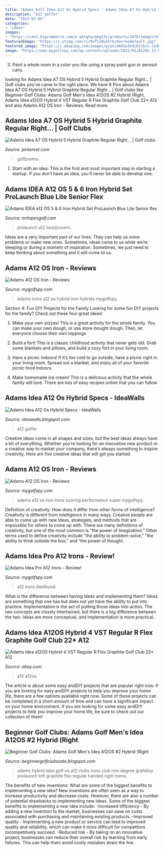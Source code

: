 ```yaml
---
title: "Adams Golf Idea A12 Os Hybrid Specs : Adams Idea A7 Os Hybrid 5 Hybrid Graphite Regular Right..."
description: "A12 golfer"
date: "2023-03-05"
categories:
- "ideas"
images:
- "https://cdn2.bigcommerce.com/n-pktq5q/ghg13z/products/3478/images/678715/9585-adams-idea-a12-os-5-6-iron-hybrid-set-prolaunch-blue-lite-senior-flex-headcovers-9585__89698.1506913900.1280.1280.jpg?c=2"
featuredImage: "https://i.ytimg.com/vi/NvTCsOL6trk/maxresdefault.jpg"
featured_image: "https://i.ebayimg.com/images/g/yCcAAOSw3k9cbitA/s-l640.jpg"
image: "https://www.mygolfspy.com/wp-content/uploads/2012/01/A12OS-13-9.jpg"
---
```



3. Paint a whole room in a color you like using a spray paint gun or aerosol cans.

	

		
looking for Adams Idea A7 OS Hybrid 5 Hybrid Graphite Regular Right... | Golf clubs you've came to the right place. We have 8 Pics about Adams Idea A7 OS Hybrid 5 Hybrid Graphite Regular Right... | Golf clubs like Beginner Golf Clubs: Adams Golf Men&#039;s Idea A12OS #2 Hybrid (Right, Adams Idea a12OS Hybrid 4 VST Regular R Flex Graphite Golf Club 22* A12 and also Adams A12 OS Iron - Reviews. Read more:
		
    
## Adams Idea A7 OS Hybrid 5 Hybrid Graphite Regular Right... | Golf Clubs

<img loading=lazy src="https://i.pinimg.com/originals/32/d0/ea/32d0eaddf4b628c93c740a227665e777.jpg" onerror="this.onerror=null;this.src='https://tse4.mm.bing.net/th?id=OIP.53lTGPbGIDC_T5ZX4qBlMQAAAA&amp;pid=15.1';" alt="Adams Idea A7 OS Hybrid 5 Hybrid Graphite Regular Right... | Golf clubs">

_Source: pinterest.com_

>golfpromo. 

	

1. Start with an idea: This is the first and most important step in starting a startup. If you don't have an idea, you'll never be able to develop one. 

    
## Adams IDEA A12 OS 5 &amp; 6 Iron Hybrid Set ProLaunch Blue Lite Senior Flex

<img loading=lazy src="https://cdn2.bigcommerce.com/n-pktq5q/ghg13z/products/3478/images/678715/9585-adams-idea-a12-os-5-6-iron-hybrid-set-prolaunch-blue-lite-senior-flex-headcovers-9585__89698.1506913900.1280.1280.jpg?c=2" onerror="this.onerror=null;this.src='https://tse4.mm.bing.net/th?id=OIP.Qayw5cdN9JDqfEBO0lj8gQHaFj&amp;pid=15.1';" alt="Adams IDEA a12 OS 5 &amp; 6 Iron Hybrid Set ProLaunch Blue Lite Senior flex">

_Source: mrtopesgolf.com_

>prolaunch a12 headcovers. 

	

Ideas are a very important part of our lives. They can help us solve problems or make new ones. Sometimes, ideas come to us while we’re sleeping or during a moment of inspiration. Sometimes, we just need to keep thinking about something and it will come to us.

    
## Adams A12 OS Iron - Reviews

<img loading=lazy src="https://www.mygolfspy.com/wp-content/uploads/2012/01/A12OS-13-9.jpg" onerror="this.onerror=null;this.src='https://tse2.mm.bing.net/th?id=OIP.-bGTXqE6Ofr7in40yaVmlQHaE6&amp;pid=15.1';" alt="Adams A12 OS Iron - Reviews">

_Source: mygolfspy.com_

>adams irons a12 os hybrid iron hybrids mygolfspy. 

	

Section 4: Fun DIY Projects for the Family
Looking for some fun DIY projects for the family? Check out these four great ideas!
1. Make your own pizzas! This is a great activity for the whole family. You can make your own dough, or use store-bought dough. Then, let everyone choose their own toppings.

2. Build a fort! This is a classic childhood activity that never gets old. Grab some blankets and pillows, and build a cozy fort in your living room.

3. Have a picnic indoors! If it’s too cold to go outside, have a picnic right in your living room. Spread out a blanket, and enjoy all of your favorite picnic food indoors.

4. Make homemade ice cream! This is a delicious activity that the whole family will love. There are lots of easy recipes online that you can follow.

    
## Adams Idea A12 Os Hybrid Specs - IdeaWalls

<img loading=lazy src="https://i.ytimg.com/vi/NvTCsOL6trk/maxresdefault.jpg" onerror="this.onerror=null;this.src='https://tse3.mm.bing.net/th?id=OIP.-5Te35XVouo2oXUc7_PcJwHaEK&amp;pid=15.1';" alt="Adams Idea A12 Os Hybrid Specs - IdeaWalls">

_Source: ideawalls.blogspot.com_

>a12 golfer. 

	

Creative ideas come in all shapes and sizes, but the best ideas always have a bit of everything. Whether you’re looking for an innovative new product or a creative way to market your company, there’s always something to inspire creativity. Here are five creative ideas that will get you started: 

    
## Adams A12 OS Iron - Reviews

<img loading=lazy src="http://www.mygolfspy.com/wp-content/uploads/2012/01/a120sspec.png" onerror="this.onerror=null;this.src='https://tse1.mm.bing.net/th?id=OIP.76CmZr32xxD9Jy0olLmNyQHaFo&amp;pid=15.1';" alt="Adams A12 OS Iron - Reviews">

_Source: mygolfspy.com_

>adams a12 os iron irons scoring performance super mygolfspy. 

	

Definition of creativity: How does it differ from other forms of intelligence?
Creativity is different from intelligence in many ways. Creative people are able to come up with new ideas, strategies, and methods that are impossible for others to come up with. 
There are many definitions of creativity, but one of the most common is "the power of imagination." Other terms used to define creativity include "the ability to problem-solve," "the ability to think outside the box," and "the power of thought.

    
## Adams Idea Pro A12 Irons - Review!

<img loading=lazy src="https://www.mygolfspy.com/wp-content/uploads/2011/09/adams-a12-iron-review-2.jpg" onerror="this.onerror=null;this.src='https://tse4.mm.bing.net/th?id=OIP.gXDlCqWtN8Vgb-tDAXYHNwHaE6&amp;pid=15.1';" alt="Adams Idea Pro A12 Irons - Review!">

_Source: mygolfspy.com_

>a12 irons likelihood. 

	

What is the difference between having ideas and implementing them?
Ideas are something that one has but does not yet have the ability to put into practice. Implementation is the act of putting those ideas into action. The two concepts are closely intertwined, but there is a big difference between the two. Ideas are more conceptual, and implementation is more practical.

    
## Adams Idea A12OS Hybrid 4 VST Regular R Flex Graphite Golf Club 22* A12

<img loading=lazy src="https://i.ebayimg.com/images/g/yCcAAOSw3k9cbitA/s-l640.jpg" onerror="this.onerror=null;this.src='https://tse3.mm.bing.net/th?id=OIP.nYBm0lqyTCwFIFrsE3_WEgAAAA&amp;pid=15.1';" alt="Adams Idea a12OS Hybrid 4 VST Regular R Flex Graphite Golf Club 22* A12">

_Source: ebay.com_

>a12 a12os. 

	

The article is about some easy andDIY projects that are popular right now.
If you are looking for easy andDIY projects to help you improve your home life, there are a few options available right now. Some of these projects can be completed in a short amount of time and can have a significant impact on your home environment. If you are looking for some easy andDIY projects to help you improve your home life, be sure to check out our collection of them!

    
## Beginner Golf Clubs: Adams Golf Men&#039;s Idea A12OS #2 Hybrid (Right

<img loading=lazy src="http://ecx.images-amazon.com/images/I/41DG4M5VT5L.jpg" onerror="this.onerror=null;this.src='https://tse1.mm.bing.net/th?id=OIP.i1cIL6MpRlisUVOIo_lxDQHaId&amp;pid=15.1';" alt="Beginner Golf Clubs: Adams Golf Men&#039;s Idea A12OS #2 Hybrid (Right">

_Source: beginnergolfclubssale.blogspot.com_

>adams hybrid idea golf os a12 clubs irons club iron degree grafalloy prolaunch loft graphite flex regular handed right mens. 

	

The benefits of new inventions: What are some of the biggest benefits to implementing a new idea?
New inventions are often seen as a way to increase productivity and decrease costs. However, there are also a number of potential drawbacks to implementing new ideas. Some of the biggest benefits to implementing a new idea include: 
-Increased efficiency - By adding a new invention to the market, businesses can save on costs associated with purchasing and maintaining existing products. 
-Improved quality - Implementing a new product or service can lead to improved quality and reliability, which can make it more difficult for competitors tocompetitively succeed. 
-Reduced risk - By taking on an innovative project, businesses can reduce their overall risk by learning from early failures. This can help them avoid costly mistakes down the line.

